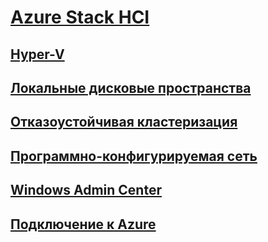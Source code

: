 # [Azure Stack HCI](index.md)
## [Hyper-V](../virtualization/hyper-v/index.md)
## [Локальные дисковые пространства](../storage/storage-spaces/storage-spaces-direct-overview.md)
## [Отказоустойчивая кластеризация](../failover-clustering/failover-clustering-overview.md)
## [Программно-конфигурируемая сеть](https://docs.microsoft.com/windows-server/networking/sdn/)
## [Windows Admin Center](../manage/windows-admin-center/overview.md)
## [Подключение к Azure](../azure-hybrid-services/index.md)